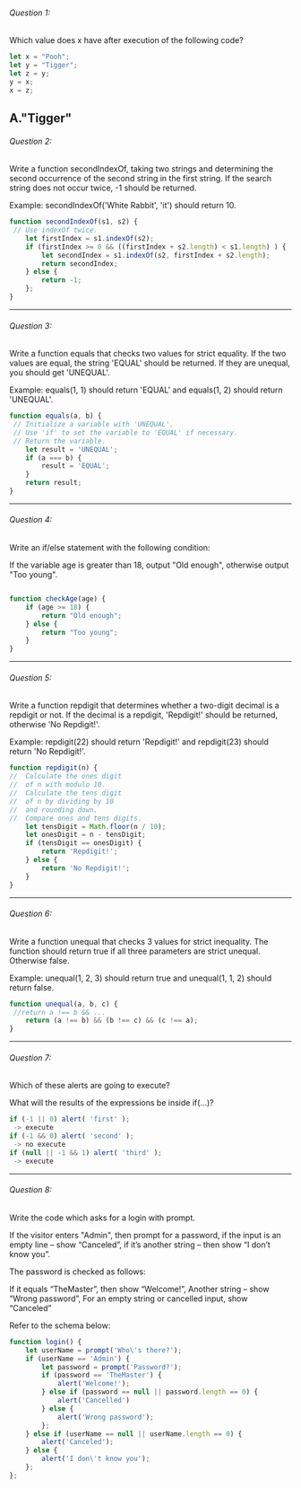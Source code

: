 ###### Question 1:
Which value does x have after
execution of the following code?
 
```js
let x = "Pooh";
let y = "Tigger";
let z = y;
y = x;
x = z;
```
A."Tigger"
---
 
###### Question 2:
Write a function secondIndexOf, taking two strings
and determining the second occurrence of the second
string in the first string. If the search string
does not occur twice, -1 should be returned.
 
Example: secondIndexOf('White Rabbit', 'it') should return 10.
 
```js
function secondIndexOf(s1, s2) {
 // Use indexOf twice.
    let firstIndex = s1.indexOf(s2);
    if (firstIndex >= 0 && ((firstIndex + s2.length) < s1.length) ) {
        let secondIndex = s1.indexOf(s2, firstIndex + s2.length);
        return secondIndex;
    } else {
        return -1;
    };
}
```
 
---
###### Question 3:
Write a function equals that checks two values
for strict equality. If the two values are equal,
the string 'EQUAL' should be returned. If they
are unequal, you should get 'UNEQUAL'.
 
Example: equals(1, 1) should return 'EQUAL' and equals(1, 2)
should return 'UNEQUAL'.
 
```js
function equals(a, b) {
 // Initialize a variable with 'UNEQUAL'.
 // Use 'if' to set the variable to 'EQUAL' if necessary.
 // Return the variable.
    let result = 'UNEQUAL';
    if (a === b) {
        result = 'EQUAL';
    }
    return result;
}
```

---
###### Question 4:
Write an if/else statement with the following condition:
 
If the variable age is greater than 18, output "Old enough",
otherwise output "Too young".

```js

function checkAge(age) {
    if (age >= 18) {
        return "Old enough";
    } else {
        return "Too young";
    }
}
```

---
###### Question 5:
Write a function repdigit that determines whether a two-digit
decimal is a repdigit or not. If the decimal is a repdigit,
'Repdigit!' should be returned, otherwise 'No Repdigit!'.
 
Example: repdigit(22) should return 'Repdigit!' and repdigit(23)
should return 'No Repdigit!'.
 
```js
function repdigit(n) {
//  Calculate the ones digit
//  of n with modulo 10.
//  Calculate the tens digit
//  of n by dividing by 10
//  and rounding down.
//  Compare ones and tens digits.
    let tensDigit = Math.floor(n / 10);
    let onesDigit = n - tensDigit;
    if (tensDigit == onesDigit) {
        return 'Repdigit!';
    } else {
        return 'No Repdigit!';
    }
}
```
 
---
###### Question 6:
Write a function unequal that checks 3 values for strict inequality.
The function should return true if all three parameters are strict
unequal. Otherwise false.
 
Example: unequal(1, 2, 3) should return true and unequal(1, 1, 2)
should return false.
 
```js
function unequal(a, b, c) {
 //return a !== b && ...
    return (a !== b) && (b !== c) && (c !== a);
}
```

---
 
###### Question 7:
Which of these alerts are going to execute?
 
What will the results of the expressions be inside if(...)?
 
```js
if (-1 || 0) alert( 'first' );
 -> execute
if (-1 && 0) alert( 'second' );
 -> no execute
if (null || -1 && 1) alert( 'third' );
 -> execute
```
 
---
 
###### Question 8:
Write the code which asks for a login with prompt.
 
If the visitor enters "Admin", then prompt for a password,
if the input is an empty line – show “Canceled”, if it’s
another string – then show “I don’t know you”.
 
The password is checked as follows:
 
If it equals “TheMaster”, then show “Welcome!”,
Another string – show “Wrong password”,
For an empty string or cancelled input, show “Canceled”
 
Refer to the schema below:

<!-- ![flow-chart](./flow-chart.png) -->

```js
function login() {
    let userName = prompt('Who\'s there?');
    if (userName == 'Admin') {
        let password = prompt('Password?');
        if (password == 'TheMaster') {
            alert('Welcome!');
        } else if (password == null || password.length == 0) {
            alert('Cancelled')
        } else {
            alert('Wrong password');
        };
    } else if (userName == null || userName.length == 0) {
        alert('Canceled');
    } else {
        alert('I don\'t know you');
    };
};

```